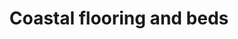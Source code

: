 ---
title: "Coastal flooring and beds"
url: /lossiemouth/coastal-flooring-and-beds/
shop: Raumausstattung
---